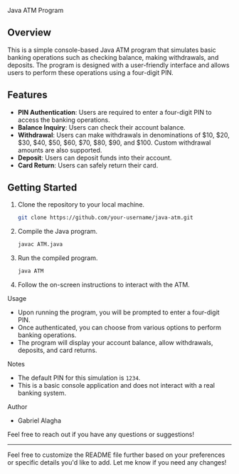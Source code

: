 Java ATM Program

## Overview

This is a simple console-based Java ATM program that simulates basic banking operations such as checking balance, making withdrawals, and deposits. The program is designed with a user-friendly interface and allows users to perform these operations using a four-digit PIN.

## Features

- **PIN Authentication**: Users are required to enter a four-digit PIN to access the banking operations.
- **Balance Inquiry**: Users can check their account balance.
- **Withdrawal**: Users can make withdrawals in denominations of $10, $20, $30, $40, $50, $60, $70, $80, $90, and $100. Custom withdrawal amounts are also supported.
- **Deposit**: Users can deposit funds into their account.
- **Card Return**: Users can safely return their card.

## Getting Started

1. Clone the repository to your local machine.
   ```bash
   git clone https://github.com/your-username/java-atm.git
   ```

2. Compile the Java program.
   ```bash
   javac ATM.java
   ```

3. Run the compiled program.
   ```bash
   java ATM
   ```

4. Follow the on-screen instructions to interact with the ATM.

Usage

- Upon running the program, you will be prompted to enter a four-digit PIN.
- Once authenticated, you can choose from various options to perform banking operations.
- The program will display your account balance, allow withdrawals, deposits, and card returns.

Notes

- The default PIN for this simulation is `1234`.
- This is a basic console application and does not interact with a real banking system.

Author

- Gabriel Alagha

Feel free to reach out if you have any questions or suggestions!

---

Feel free to customize the README file further based on your preferences or specific details you'd like to add. Let me know if you need any changes!
